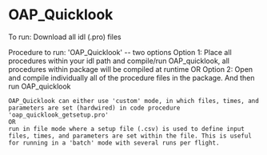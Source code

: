 # OAP_Quicklook

To run: Download all idl (.pro) files

Procedure to run: 'OAP_Quicklook' -- two options 
    Option 1: Place all procedures within your idl path and compile/run OAP_quicklook, all procedures within package will be compiled at runtime 
    OR 
    Option 2: Open and compile individually all of the procedure files in the package. And then run OAP_quicklook
    
    OAP_Quicklook can either use 'custom' mode, in which files, times, and parameters are set (hardwired) in code procedure 'oap_quicklook_getsetup.pro'
    OR
    run in file mode where a setup file (.csv) is used to define input files, times, and parameters are set within the file. This is useful for running in a 'batch' mode with several runs per flight.
